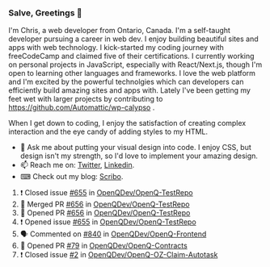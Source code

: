 ### Salve, Greetings 👋

I'm Chris, a web developer from Ontario, Canada. I'm a self-taught developer pursuing a career in web dev. I enjoy building beautiful sites and apps with web technology.
I kick-started my coding journey with freeCodeCamp and claimed five of their certifications.  I currently working on personal projects in JavaScript, especially with React/Next.js, though I'm open to learning other languages and frameworks. I love the web platform and I'm excited by the powerful technolgies which can developers can efficiently build amazing sites and apps with. Lately I've been getting my feet wet with larger projects by contributing to https://github.com/Automattic/wp-calypso .

When I get down to coding, I enjoy the satisfaction of creating complex interaction and the eye candy of adding styles to my HTML. 

- 💬 Ask me about putting your visual design into code. I enjoy CSS, but design isn't my strength, so I'd love to implement your amazing design.
- 📫 Reach me on: [Twitter](https://twitter.com/Christo28120856), [Linkedin](https://www.linkedin.com/in/christopher-stevers-07b9a5204/).
- ⌨ Check out my blog: [Scribo](https://christopherstevers.cf).
<!--
**Christopher-Stevers/Christopher-Stevers** is a ✨ _special_ ✨ repository because its `README.md` (this file) appears on your GitHub profile.

Here are some ideas to get you started:

- 🔭 I’m currently working on ...
- 🌱 I’m currently learning ...
- 👯 I’m looking to collaborate on ...
- 🤔 I’m looking for help with ...
- 😄 Pronouns: ...
- ⚡ Fun fact: ...
-->

<!--START_SECTION:activity-->
1. ❗️ Closed issue [#655](https://github.com/OpenQDev/OpenQ-TestRepo/issues/655) in [OpenQDev/OpenQ-TestRepo](https://github.com/OpenQDev/OpenQ-TestRepo)
2. 🎉 Merged PR [#656](https://github.com/OpenQDev/OpenQ-TestRepo/pull/656) in [OpenQDev/OpenQ-TestRepo](https://github.com/OpenQDev/OpenQ-TestRepo)
3. 💪 Opened PR [#656](https://github.com/OpenQDev/OpenQ-TestRepo/pull/656) in [OpenQDev/OpenQ-TestRepo](https://github.com/OpenQDev/OpenQ-TestRepo)
4. ❗️ Opened issue [#655](https://github.com/OpenQDev/OpenQ-TestRepo/issues/655) in [OpenQDev/OpenQ-TestRepo](https://github.com/OpenQDev/OpenQ-TestRepo)
5. 🗣 Commented on [#840](https://github.com/OpenQDev/OpenQ-Frontend/issues/840) in [OpenQDev/OpenQ-Frontend](https://github.com/OpenQDev/OpenQ-Frontend)
6. 💪 Opened PR [#79](https://github.com/OpenQDev/OpenQ-Contracts/pull/79) in [OpenQDev/OpenQ-Contracts](https://github.com/OpenQDev/OpenQ-Contracts)
7. ❗️ Closed issue [#2](https://github.com/OpenQDev/OpenQ-OZ-Claim-Autotask/issues/2) in [OpenQDev/OpenQ-OZ-Claim-Autotask](https://github.com/OpenQDev/OpenQ-OZ-Claim-Autotask)
<!--END_SECTION:activity-->
